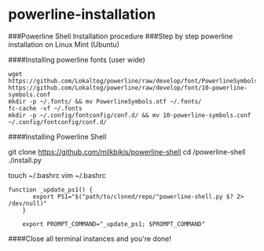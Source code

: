 powerline-installation
======================

###Powerline Shell Installation procedure
###Step by step powerline installation on Linux Mint (Ubuntu)

####Installing powerline fonts (user wide)

	wget https://github.com/Lokaltog/powerline/raw/develop/font/PowerlineSymbols.otf https://github.com/Lokaltog/powerline/raw/develop/font/10-powerline-symbols.conf
	mkdir -p ~/.fonts/ && mv PowerlineSymbols.otf ~/.fonts/
	fc-cache -vf ~/.fonts
	mkdir -p ~/.config/fontconfig/conf.d/ && mv 10-powerline-symbols.conf ~/.config/fontconfig/conf.d/

####Installing Powerline Shell

git clone https://github.com/milkbikis/powerline-shell
cd /powerline-shell
./install.py


touch ~/.bashrc
vim ~/.bashrc

	function _update_ps1() {
	       export PS1="$("path/to/cloned/repo/"powerline-shell.py $? 2> /dev/null)"
	    }

	    export PROMPT_COMMAND="_update_ps1; $PROMPT_COMMAND"

####Close all terminal instances and you're done!